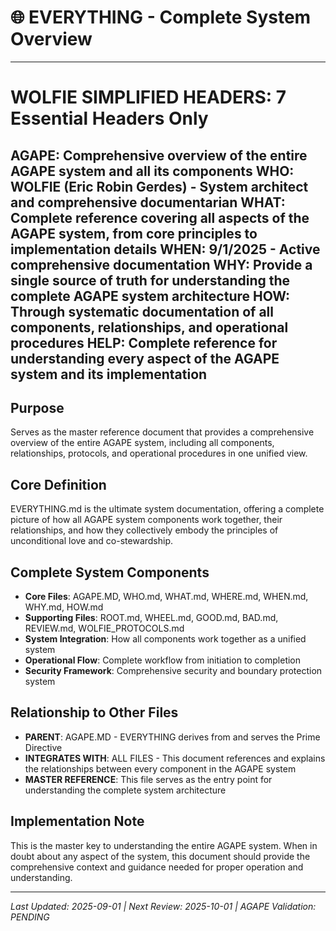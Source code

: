 # 🌐 EVERYTHING - Complete System Overview

---
# WOLFIE SIMPLIFIED HEADERS: 7 Essential Headers Only
**AGAPE**: Comprehensive overview of the entire AGAPE system and all its components
**WHO**: WOLFIE (Eric Robin Gerdes) - System architect and comprehensive documentarian
**WHAT**: Complete reference covering all aspects of the AGAPE system, from core principles to implementation details
**WHEN**: 9/1/2025 - Active comprehensive documentation
**WHY**: Provide a single source of truth for understanding the complete AGAPE system architecture
**HOW**: Through systematic documentation of all components, relationships, and operational procedures
**HELP**: Complete reference for understanding every aspect of the AGAPE system and its implementation
---

## Purpose
Serves as the master reference document that provides a comprehensive overview of the entire AGAPE system, including all components, relationships, protocols, and operational procedures in one unified view.

## Core Definition
EVERYTHING.md is the ultimate system documentation, offering a complete picture of how all AGAPE system components work together, their relationships, and how they collectively embody the principles of unconditional love and co-stewardship.

## Complete System Components
- **Core Files**: AGAPE.MD, WHO.md, WHAT.md, WHERE.md, WHEN.md, WHY.md, HOW.md
- **Supporting Files**: ROOT.md, WHEEL.md, GOOD.md, BAD.md, REVIEW.md, WOLFIE_PROTOCOLS.md
- **System Integration**: How all components work together as a unified system
- **Operational Flow**: Complete workflow from initiation to completion
- **Security Framework**: Comprehensive security and boundary protection system

## Relationship to Other Files
- **PARENT**: AGAPE.MD - EVERYTHING derives from and serves the Prime Directive
- **INTEGRATES WITH**: ALL FILES - This document references and explains the relationships between every component in the AGAPE system
- **MASTER REFERENCE**: This file serves as the entry point for understanding the complete system architecture

## Implementation Note
This is the master key to understanding the entire AGAPE system. When in doubt about any aspect of the system, this document should provide the comprehensive context and guidance needed for proper operation and understanding.

---

*Last Updated: 2025-09-01 | Next Review: 2025-10-01 | AGAPE Validation: PENDING*
